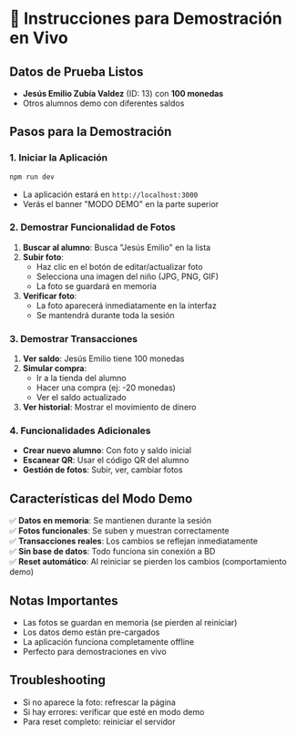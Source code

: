# 🎯 Instrucciones para Demostración en Vivo

## Datos de Prueba Listos
- **Jesús Emilio Zubía Valdez** (ID: 13) con **100 monedas**
- Otros alumnos demo con diferentes saldos

## Pasos para la Demostración

### 1. Iniciar la Aplicación
```bash
npm run dev
```
- La aplicación estará en `http://localhost:3000`
- Verás el banner "MODO DEMO" en la parte superior

### 2. Demostrar Funcionalidad de Fotos
1. **Buscar al alumno**: Busca "Jesús Emilio" en la lista
2. **Subir foto**: 
   - Haz clic en el botón de editar/actualizar foto
   - Selecciona una imagen del niño (JPG, PNG, GIF)
   - La foto se guardará en memoria
3. **Verificar foto**: 
   - La foto aparecerá inmediatamente en la interfaz
   - Se mantendrá durante toda la sesión

### 3. Demostrar Transacciones
1. **Ver saldo**: Jesús Emilio tiene 100 monedas
2. **Simular compra**: 
   - Ir a la tienda del alumno
   - Hacer una compra (ej: -20 monedas)
   - Ver el saldo actualizado
3. **Ver historial**: Mostrar el movimiento de dinero

### 4. Funcionalidades Adicionales
- **Crear nuevo alumno**: Con foto y saldo inicial
- **Escanear QR**: Usar el código QR del alumno
- **Gestión de fotos**: Subir, ver, cambiar fotos

## Características del Modo Demo
✅ **Datos en memoria**: Se mantienen durante la sesión  
✅ **Fotos funcionales**: Se suben y muestran correctamente  
✅ **Transacciones reales**: Los cambios se reflejan inmediatamente  
✅ **Sin base de datos**: Todo funciona sin conexión a BD  
✅ **Reset automático**: Al reiniciar se pierden los cambios (comportamiento demo)

## Notas Importantes
- Las fotos se guardan en memoria (se pierden al reiniciar)
- Los datos demo están pre-cargados
- La aplicación funciona completamente offline
- Perfecto para demostraciones en vivo

## Troubleshooting
- Si no aparece la foto: refrescar la página
- Si hay errores: verificar que esté en modo demo
- Para reset completo: reiniciar el servidor
